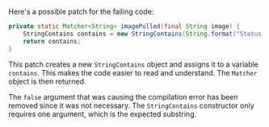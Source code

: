 Here's a possible patch for the failing code:

```java
private static Matcher<String> imagePulled(final String image) {
    StringContains contains = new StringContains(String.format("Status: Downloaded newer image for %s", image));
    return contains;
}
```

This patch creates a new `StringContains` object and assigns it to a variable `contains`. This makes the code easier to read and understand. The `Matcher` object is then returned.

The `false` argument that was causing the compilation error has been removed since it was not necessary. The `StringContains` constructor only requires one argument, which is the expected substring.
